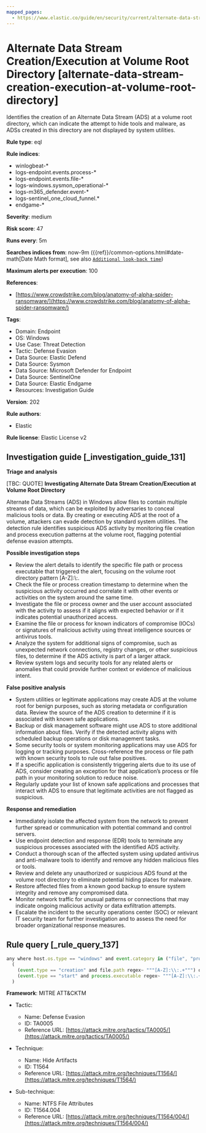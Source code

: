 ```yaml
---
mapped_pages:
  - https://www.elastic.co/guide/en/security/current/alternate-data-stream-creation-execution-at-volume-root-directory.html
---
```


# Alternate Data Stream Creation/Execution at Volume Root Directory [alternate-data-stream-creation-execution-at-volume-root-directory]

Identifies the creation of an Alternate Data Stream (ADS) at a volume root directory, which can indicate the attempt to hide tools and malware, as ADSs created in this directory are not displayed by system utilities.

**Rule type**: eql

**Rule indices**:

* winlogbeat-*
* logs-endpoint.events.process-*
* logs-endpoint.events.file-*
* logs-windows.sysmon_operational-*
* logs-m365_defender.event-*
* logs-sentinel_one_cloud_funnel.*
* endgame-*

**Severity**: medium

**Risk score**: 47

**Runs every**: 5m

**Searches indices from**: now-9m ({{ref}}/common-options.html#date-math[Date Math format], see also [`Additional look-back time`](docs-content://solutions/security/detect-and-alert/create-detection-rule.md#rule-schedule))

**Maximum alerts per execution**: 100

**References**:

* [https://www.crowdstrike.com/blog/anatomy-of-alpha-spider-ransomware/](https://www.crowdstrike.com/blog/anatomy-of-alpha-spider-ransomware/)

**Tags**:

* Domain: Endpoint
* OS: Windows
* Use Case: Threat Detection
* Tactic: Defense Evasion
* Data Source: Elastic Defend
* Data Source: Sysmon
* Data Source: Microsoft Defender for Endpoint
* Data Source: SentinelOne
* Data Source: Elastic Endgame
* Resources: Investigation Guide

**Version**: 202

**Rule authors**:

* Elastic

**Rule license**: Elastic License v2

## Investigation guide [_investigation_guide_131]

**Triage and analysis**

[TBC: QUOTE]
**Investigating Alternate Data Stream Creation/Execution at Volume Root Directory**

Alternate Data Streams (ADS) in Windows allow files to contain multiple streams of data, which can be exploited by adversaries to conceal malicious tools or data. By creating or executing ADS at the root of a volume, attackers can evade detection by standard system utilities. The detection rule identifies suspicious ADS activity by monitoring file creation and process execution patterns at the volume root, flagging potential defense evasion attempts.

**Possible investigation steps**

* Review the alert details to identify the specific file path or process executable that triggered the alert, focusing on the volume root directory pattern [A-Z]:\\:.
* Check the file or process creation timestamp to determine when the suspicious activity occurred and correlate it with other events or activities on the system around the same time.
* Investigate the file or process owner and the user account associated with the activity to assess if it aligns with expected behavior or if it indicates potential unauthorized access.
* Examine the file or process for known indicators of compromise (IOCs) or signatures of malicious activity using threat intelligence sources or antivirus tools.
* Analyze the system for additional signs of compromise, such as unexpected network connections, registry changes, or other suspicious files, to determine if the ADS activity is part of a larger attack.
* Review system logs and security tools for any related alerts or anomalies that could provide further context or evidence of malicious intent.

**False positive analysis**

* System utilities or legitimate applications may create ADS at the volume root for benign purposes, such as storing metadata or configuration data. Review the source of the ADS creation to determine if it is associated with known safe applications.
* Backup or disk management software might use ADS to store additional information about files. Verify if the detected activity aligns with scheduled backup operations or disk management tasks.
* Some security tools or system monitoring applications may use ADS for logging or tracking purposes. Cross-reference the process or file path with known security tools to rule out false positives.
* If a specific application is consistently triggering alerts due to its use of ADS, consider creating an exception for that application’s process or file path in your monitoring solution to reduce noise.
* Regularly update your list of known safe applications and processes that interact with ADS to ensure that legitimate activities are not flagged as suspicious.

**Response and remediation**

* Immediately isolate the affected system from the network to prevent further spread or communication with potential command and control servers.
* Use endpoint detection and response (EDR) tools to terminate any suspicious processes associated with the identified ADS activity.
* Conduct a thorough scan of the affected system using updated antivirus and anti-malware tools to identify and remove any hidden malicious files or tools.
* Review and delete any unauthorized or suspicious ADS found at the volume root directory to eliminate potential hiding places for malware.
* Restore affected files from a known good backup to ensure system integrity and remove any compromised data.
* Monitor network traffic for unusual patterns or connections that may indicate ongoing malicious activity or data exfiltration attempts.
* Escalate the incident to the security operations center (SOC) or relevant IT security team for further investigation and to assess the need for broader organizational response measures.


## Rule query [_rule_query_137]

```js
any where host.os.type == "windows" and event.category in ("file", "process") and
  (
    (event.type == "creation" and file.path regex~ """[A-Z]:\\:.+""") or
    (event.type == "start" and process.executable regex~ """[A-Z]:\\:.+""")
  )
```

**Framework**: MITRE ATT&CKTM

* Tactic:

    * Name: Defense Evasion
    * ID: TA0005
    * Reference URL: [https://attack.mitre.org/tactics/TA0005/](https://attack.mitre.org/tactics/TA0005/)

* Technique:

    * Name: Hide Artifacts
    * ID: T1564
    * Reference URL: [https://attack.mitre.org/techniques/T1564/](https://attack.mitre.org/techniques/T1564/)

* Sub-technique:

    * Name: NTFS File Attributes
    * ID: T1564.004
    * Reference URL: [https://attack.mitre.org/techniques/T1564/004/](https://attack.mitre.org/techniques/T1564/004/)



